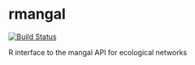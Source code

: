# rmangal

[![Build Status](https://travis-ci.org/tpoisot/rmangal.png?branch=master)](https://travis-ci.org/tpoisot/rmangal)

R interface to the mangal API for ecological networks

